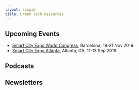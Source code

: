 ```yaml
---
layout: single
title: Urban Tech Resources
---
```


## Upcoming Events
* [Smart City Expo World Congress](http://www.smartcityexpo.com/), Barcelona; 19-21 Nov 2019.
* [Smart City Expo Atlanta](https://smartcityexpoatlanta.com/), Atlanta, GA; 11-13 Sep 2019.

## Podcasts

## Newsletters
